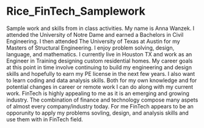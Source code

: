 # Rice_FinTech_Samplework
Sample work and skills from in class activities.
My name is Anna Wanzek. I attended the University of Notre Dame and earned a Bachelors in Civil Engineering. I then attended The University of Texas at Austin for my Masters of Structural Engineering. I enjoy problem solving, design, language, and mathematics. I currently live in Houston TX and work as an Engineer in Training designing custom residential homes. 
My career goals at this point in time involve continuing to build my engineering and design skills and hopefully to earn my PE license in the next few years. I also want to learn coding and data analysis skills. Both for my own knowledge and for potential changes in career or remote work I can do along with my current work.
FinTech is highly appealing to me as it is an emerging and growing industry. The combination of finance and technology compose many aspets of almost every company/industry today. For me FinTech appears to be an opporunity to apply my problems sovling, design, and analysis skills and use them with in FinTech field.